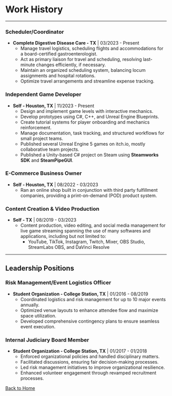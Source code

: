# Work History  
---

### Scheduler/Coordinator  
- **Complete Digestive Disease Care - TX** | 03/2023 - Present
  - Manage travel logistics, scheduling flights and accommodations for a board-certified gastroenterologist.  
  - Act as primary liaison for travel and scheduling, resolving last-minute changes efficiently, if necessary.  
  - Maintain an organized scheduling system, balancing locum assignments and hospital rotations.  
  - Optimize travel arrangements and streamline expense tracking.

### Independent Game Developer  
- **Self - Houston, TX** | 11/2023 - Present
  - Design and implement game levels with interactive mechanics.  
  - Develop prototypes using C#, C++, and Unreal Engine Blueprints.  
  - Create tutorial systems for player onboarding and mechanics reinforcement.  
  - Manage documentation, task tracking, and structured workflows for small project teams.
  - Published several Unreal Engine 5 games on itch.io, mostly collaborative team projects.
  - Published a Unity-based C# project on Steam using **Steamworks SDK** and **SteamPipeGUI**.
 
### E-Commerce Business Owner
- **Self - Houston, TX** | 08/2022 - 03/2023
  - Ran an online shop built in conjunction with third party fulfillment companies, providing a print-on-demand (POD) product system.
 
### Content Creation & Video Production
- **Self - TX** | 08/2019 - 03/2023
  - Content production, video editing, and social media management for live game streaming spanning the use of many softwares and applications, including but not limited to:
    - YouTube, TikTok, Instagram, Twitch, Mixer, OBS Studio, StreamLabs OBS, and DaVinci Resolve
   
---

## Leadership Positions

### Risk Management/Event Logistics Officer  
- **Student Organization - College Station, TX** | 01/2016 - 08/2019
  - Coordinated logistics and risk management for up to 10 major events annually.  
  - Optimized venue layouts to enhance attendee flow and maximize space utilization.  
  - Developed comprehensive contingency plans to ensure seamless event execution.  

### Internal Judiciary Board Member  
- **Student Organization - College Station, TX** | 01/2017 - 01/2018
  - Enforced organizational policies and handled disciplinary matters.  
  - Facilitated discussions, ensuring fair decision-making processes.  
  - Led risk management initiatives to improve organizational resilience.  
  - Enhanced volunteer engagement through revamped recruitment processes.  

[Back to Home](index.md)
